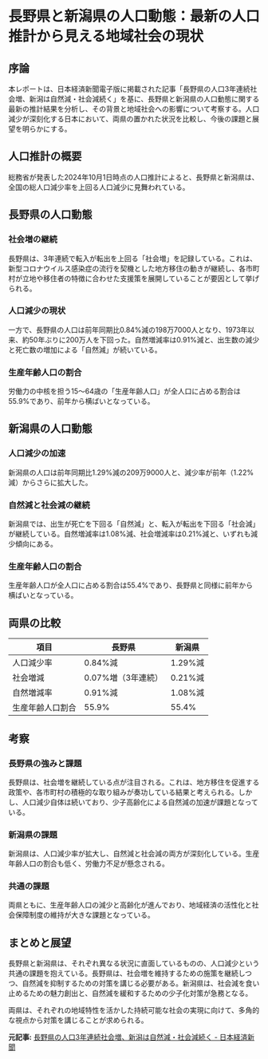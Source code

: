 # 長野県と新潟県の人口動態：最新の人口推計から見える地域社会の現状

## 序論

本レポートは、日本経済新聞電子版に掲載された記事「長野県の人口3年連続社会増、新潟は自然減・社会減続く」を基に、長野県と新潟県の人口動態に関する最新の推計結果を分析し、その背景と地域社会への影響について考察する。人口減少が深刻化する日本において、両県の置かれた状況を比較し、今後の課題と展望を明らかにする。

## 人口推計の概要

総務省が発表した2024年10月1日時点の人口推計によると、長野県と新潟県は、全国の総人口減少率を上回る人口減少に見舞われている。

## 長野県の人口動態

### 社会増の継続

長野県は、3年連続で転入が転出を上回る「社会増」を記録している。これは、新型コロナウイルス感染症の流行を契機とした地方移住の動きが継続し、各市町村が立地や移住者の特徴に合わせた支援策を展開していることが要因として挙げられる。

### 人口減少の現状

一方で、長野県の人口は前年同期比0.84%減の198万7000人となり、1973年以来、約50年ぶりに200万人を下回った。自然増減率は0.91%減と、出生数の減少と死亡数の増加による「自然減」が続いている。

### 生産年齢人口の割合

労働力の中核を担う15〜64歳の「生産年齢人口」が全人口に占める割合は55.9%であり、前年から横ばいとなっている。

## 新潟県の人口動態

### 人口減少の加速

新潟県の人口は前年同期比1.29%減の209万9000人と、減少率が前年（1.22%減）からさらに拡大した。

### 自然減と社会減の継続

新潟県では、出生が死亡を下回る「自然減」と、転入が転出を下回る「社会減」が継続している。自然増減率は1.08%減、社会増減率は0.21%減と、いずれも減少傾向にある。

### 生産年齢人口の割合

生産年齢人口が全人口に占める割合は55.4%であり、長野県と同様に前年から横ばいとなっている。

## 両県の比較

| 項目 | 長野県 | 新潟県 |
|-----------------|-----------------|-----------------|
| 人口減少率 | 0.84%減 | 1.29%減 |
| 社会増減 | 0.07%増（3年連続） | 0.21%減 |
| 自然増減率 | 0.91%減 | 1.08%減 |
| 生産年齢人口割合 | 55.9% | 55.4% |

## 考察

### 長野県の強みと課題

長野県は、社会増を継続している点が注目される。これは、地方移住を促進する政策や、各市町村の積極的な取り組みが奏功している結果と考えられる。しかし、人口減少自体は続いており、少子高齢化による自然減の加速が課題となっている。

### 新潟県の課題

新潟県は、人口減少率が拡大し、自然減と社会減の両方が深刻化している。生産年齢人口の割合も低く、労働力不足が懸念される。

### 共通の課題

両県ともに、生産年齢人口の減少と高齢化が進んでおり、地域経済の活性化と社会保障制度の維持が大きな課題となっている。

## まとめと展望

長野県と新潟県は、それぞれ異なる状況に直面しているものの、人口減少という共通の課題を抱えている。長野県は、社会増を維持するための施策を継続しつつ、自然減を抑制するための対策を講じる必要がある。新潟県は、社会減を食い止めるための魅力創出と、自然減を緩和するための少子化対策が急務となる。

両県は、それぞれの地域特性を活かした持続可能な社会の実現に向けて、多角的な視点から対策を講じることが求められる。


**元記事:** [長野県の人口3年連続社会増、新潟は自然減・社会減続く - 日本経済新聞](http://www.nikkei.com/article/DGXZQOCC144C40U5A410C2000000/)